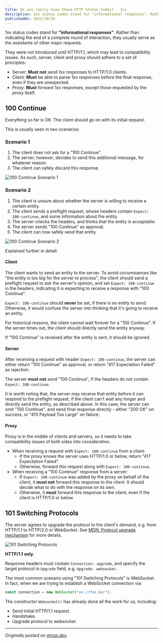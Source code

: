 ```yaml
---
title: Do you really know these HTTP Status Codes? - 1xx
description: 1xx status codes stand for "informational responses". Rather than indicating the end of a complete round of interaction, they usually serve as the middleman of other major requests.
publishedAt: 2022/10/29
---
```


1xx status codes stand for **"informational responses"**. Rather than indicating the end of a complete round of interaction, they usually serve as the assistants of other major requests.

They were not introduced until HTTP/1.1, which may lead to compatibility issues. As such, server, client and proxy should adhere to a set of principles:

- Server: **Must not** send 1xx responses to HTTP/1.0 clients.
- Client: **Must** be able to parse 1xx responses before the final response, even if they are unexpected.
- Proxy: **Must** forward 1xx responses, except those requested by the proxy itself.

## 100 Continue

Everything so far is OK. The client should go on with its initial request.

This is usually seen in two scenarios:

### Scenario 1

1. The client does not ask for a "100 Continue".
2. The server, however, decides to send this additional message, for whatever reason.
3. The client can safely discard this response.

![100 Continue Scenario 1](https://s2.loli.net/2022/10/30/ApkMZXyeIUwFPCa.png)

### Scenario 2

1. The client is unsure about whether the server is willing to receive a certain entity.
2. The client sends a preflight request, whose headers contain `Expect: 100-continue`, and some information about the entity.
3. The server checks the headers, and thinks that the entity is acceptable.
4. The server sends "100 Continue" as approval.
5. The client can now safely send that entity.

![100 Continue Scenario 2](https://s2.loli.net/2022/10/30/gtXJmRPvUKHWlFe.png)

Explained further in detail:

#### Client

The client wants to send an entity to the server. To avoid circumstances like "the entity is too big for the server to process", the client should send a preflight request to ask the server's opinion, and set `Expect: 100-continue` in the headers, indicating it is expecting to receive a response with "100 Continue".

`Expect: 100-continue` should **never** be set, if there is no entity to send. Otherwise, it would confuse the server into thinking that it's going to receive an entity.

For historical reasons, the client cannot wait forever for a "100 Continue". If the server times out, the client should directly send the entity anyway.

If "100 Continue" is received after the entity is sent, it should be ignored.

#### Server

After receiving a request with header `Expect: 100-continue`, the server can either return "100 Continue" as approval, or return "417 Expectation Failed" as rejection.

The server **must not** send "100 Continue", if the headers do not contain `Expect: 100-continue`.

It is worth noting that, the server may receive that entity before it can respond to the preflight request, if the client can't wait any longer and directly send the entity, as described above. In this case, the server can omit "100 Continue", and send final response directly - either "200 OK" on success, or "413 Payload Too Large" on failure.

#### Proxy

Proxy is in the middle of clients and servers, so it needs to take compatibility issues of both sides into consideration.

- When receiving a request with `Expect: 100-continue` from a client:
  - If the proxy knows the server uses HTTP/1.0 or below, return "417 Expectation Failed".
  - Otherwise, forward this request along with `Expect: 100-continue`.
- When receiving a "100 Continue" response from a server:
  - If `Expect: 100-continue` was added by the proxy on behalf of the client, it **must not** forward this response to the client. It should decide what to do with the response on its own.
  - Otherwise, it **must** forward this response to the client, even if the client is HTTP/1.0 or below.

## 101 Switching Protocols

The server agrees to upgrade the protocol to the client's demand, e.g. from HTTP/1.1 to HTTP/2.0 or WebSocket. See [MDN: Protocol upgrade mechanism](https://developer.mozilla.org/en-US/docs/Web/HTTP/Protocol_upgrade_mechanism) for more details.

![101 Switching Protocols](https://s2.loli.net/2022/10/30/CpxjZcsK7r43gJm.png)

**HTTP/1.1 only.**

Response headers must contain `Connection: upgrade`, and specify the target protocol in `Upgrade` field, e.g. `Upgrade: websocket`.

The most common scenario using "101 Switching Protocols" is WebSocket. In fact, when we are trying to establish a WebSocket connection via:

```js
const connection = new WebSocket("ws://foo.bar");
```

The constructor `Websocket()` has already done all the work for us, including:

- Send initial HTTP/1.1 request.
- Handshake.
- Upgrade protocol to websocket.

---

_Originally posted on [mrcai.dev](http://localhost:3000/blog/posts/do-you-really-know-these-http-status-codes-1xx)._

